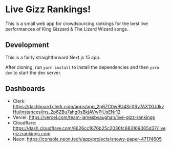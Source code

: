 # Live Gizz Rankings!

This is a small web app for crowdsourcing rankings for the best live
performances of King Gizzard & The Lizard Wizard songs.

## Development

This is a fairly straightforward Next.js 15 app.

After cloning, run `yarn install` to install the dependencies and then
`yarn dev` to start the dev server.

## Dashboards

- Clerk: https://dashboard.clerk.com/apps/app_2p6ZC0w9U4SijXRy7AX1XUdkvHu/instances/ins_2p6ZBu7ahg0sBkjAVwPiUsENr12
- Vercel: https://vercel.com/team-jamesbvaughan/live-gizz-rankings
- Cloudflare: https://dash.cloudflare.com/8626cc1676b25c2036fc683169065d37/livegizzrankings.com
- Neon: https://console.neon.tech/app/projects/snowy-paper-47174605
